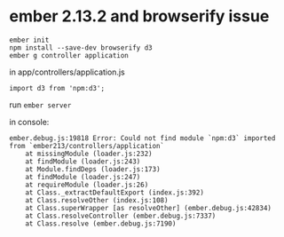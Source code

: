 # ember 2.13.2 and browserify issue

    ember init
    npm install --save-dev browserify d3
    ember g controller application

in app/controllers/application.js

    import d3 from 'npm:d3';

run `ember server`

in console:

    ember.debug.js:19818 Error: Could not find module `npm:d3` imported from `ember213/controllers/application`
        at missingModule (loader.js:232)
        at findModule (loader.js:243)
        at Module.findDeps (loader.js:173)
        at findModule (loader.js:247)
        at requireModule (loader.js:26)
        at Class._extractDefaultExport (index.js:392)
        at Class.resolveOther (index.js:108)
        at Class.superWrapper [as resolveOther] (ember.debug.js:42834)
        at Class.resolveController (ember.debug.js:7337)
        at Class.resolve (ember.debug.js:7190)
